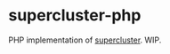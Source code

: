 # supercluster-php

PHP implementation of [supercluster](https://github.com/mapbox/supercluster). WIP.
